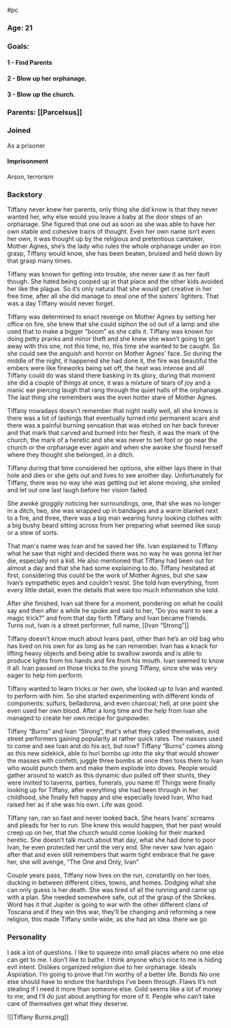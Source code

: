 #pc
### Age: 21
### Goals:
#### 1 - Find Parents
#### 2 - Blow up her orphanage.

#### 3 - Blow up the church.
### Parents: [[Parcelsus]]

### Joined
As a prisoner
#### Imprisonment
Arson, terrorism

### Backstory
Tiffany never knew her parents, only thing she did know is that they never wanted her, why else would you leave a baby at the door steps of an orphanage. She figured that one out as soon as she was able to have her own stable and cohesive trains of thought. Even her own name isn’t even her own, it was thought up by the religious and pretentious caretaker, Mother Agnes, she’s the lady who rules the whole orphanage under an iron grasp, Tiffany would know, she has been beaten, bruised and held down by that grasp many times.

Tiffany was known for getting into trouble, she never saw it as her fault though. She hated being cooped up in that place and the other kids avoided her like the plague. So it’s only natural that she would get creative in her free time, after all she did manage to steal one of the sisters' lighters. That was a day Tiffany would never forget.

Tiffany was determined to enact revenge on Mother Agnes by setting her office on fire, she knew that she could siphon the oil out of a lamp and she used that to make a bigger “boom” as she calls it. Tiffany was known for doing petty pranks and minor theft and she knew she wasn’t going to get away with this one, not this time, no, this time she wanted to be caught. So she could see the anguish and horror on Mother Agnes’ face. So during the middle of the night, it happened she had done it, the fire was beautiful the embers were like fireworks being set off, the heat was intense and all Tiffany could do was stand there basking in its glory, during that moment she did a couple of things at once, it was a mixture of tears of joy and a manic ear piercing laugh that rang through the quiet halls of the orphanage. The last thing she remembers was the even hotter stare of Mother Agnes.

Tiffany nowadays doesn’t remember that night really well, all she knows is there was a lot of lashings that eventually turned into permanent scars and there was a painful burning sensation that was etched on her back forever and that mark that carved and burned into her flesh, it was the mark of the church, the mark of a heretic and she was never to set foot or go near the church or the orphanage ever again and when she awoke she found herself where they thought she belonged, in a ditch.

Tiffany during that time considered her options, she either lays there in that hole and dies or she gets out and lives to see another day. Unfortunately for Tiffany, there was no way she was getting out let alone moving, she smiled and let out one last laugh before her vision faded.

She awoke groggily noticing her surroundings, one, that she was no longer in a ditch, two, she was wrapped up in bandages and a warm blanket next to a fire, and three, there was a big man wearing funny looking clothes with a big bushy beard sitting across from her preparing what seemed like soup or a stew of sorts.

That man's name was Ivan and he saved her life. Ivan explained to Tiffany what he saw that night and decided there was no way he was gonna let her die, especially not a kid. He also mentioned that Tiffany had been out for almost a day and that she had some explaining to do. Tiffany hesitated at first, considering this could be the work of Mother Agnes, but she saw Ivan’s sympathetic eyes and couldn’t resist. She told Ivan everything, from every little detail, even the details that were too much information she told. 

After she finished, Ivan sat there for a moment, pondering on what he could say and then after a while he spoke and said to her, “Do you want to see a magic trick?” and from that day forth Tiffany and Ivan became friends. Turns out, Ivan is a street performer, full name, [[Ivan “Strong”]] 

Tiffany doesn’t know much about Ivans past, other than he’s an old bag who has lived on his own for as long as he can remember. Ivan has a knack for lifting heavy objects and being able to swallow swords and is able to produce lights from his hands and fire from his mouth. Ivan seemed to know it all. Ivan passed on those tricks to the young Tiffany, since she was very eager to help him perform.

Tiffany wanted to learn tricks or her own, she looked up to Ivan and wanted to perform with him. So she started experimenting with different kinds of components: sulfurs, belladonna, and even charcoal; hell, at one point she even used her own blood. After a long time and the help from Ivan she managed to create her own recipe for gunpowder. 

Tiffany “Burns” and Ivan “Strong”, that's what they called themselves, avid street performers gaining popularity at rather quick rates. The masses used to come and see Ivan and do his act, but now? Tiffany “Burns” comes along as this new sidekick, able to hurl bombs up into the sky that would shower the masses with confetti, juggle three bombs at once then toss them to Ivan who would punch them and make them explode into doves. People would gather around to watch as this dynamic duo pulled off their stunts, they were invited to taverns, parties, funerals, you name it! Things were finally looking up for Tiffany, after everything she had been through in her childhood, she finally felt happy and she especially loved Ivan, Who had raised her as if she was his own. Life was good.

Tiffany ran, ran so fast and never looked back. She hears Ivans’ screams and pleads for her  to run. She knew this would happen, that her past would creep up on her, that the church would come looking for their marked heretic. She doesn’t talk much about that day, what she had done to poor Ivan, he even protected her until the very end. She never saw Ivan again after that and even still remembers that warm tight embrace that he gave her, she will avenge, “The One and Only, Ivan”

Couple years pass, Tiffany now lives on the run, constantly on her toes, ducking in between different cities, towns, and homes. Dodging what she can only guess is her death. She was tired of all the running and came up with a plan. She needed somewhere safe, out of the grasp of the Shrikes. Word has it that Jupiter is going to war with the other different clans of Toscana and if they win this war, they’ll be changing and reforming a new religion, this made Tiffany smile wide, as she had an idea.
there we go

### Personality
I ask a lot of questions. 
I like to squeeze into small places where no one else can get to me. 
I don’t like to bathe. 
I think anyone who’s nice to me is hiding evil intent. 
Dislikes organized religion due to her orphanage.
Ideals Aspiration. 
I’m going to prove that I’m worthy of a better life. 
Bonds No one else should have to endure the hardships I’ve been through. 
Flaws It’s not stealing if I need it more than someone else. 
Gold seems like a lot of money to me, and I’ll do just about anything for more of it. 
People who can’t take care of themselves get what they deserve.

![[Tiffany Burns.png]]